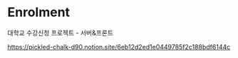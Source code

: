 # Enrolment
대학교 수강신청 프로젝트 - 서버&프론트

https://pickled-chalk-d90.notion.site/6eb12d2ed1e0449785f2c188bdf6144c

